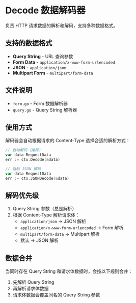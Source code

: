 # Decode 数据解码器

负责 HTTP 请求数据的解析和解码，支持多种数据格式。

## 支持的数据格式

- **Query String** - URL 查询参数
- **Form Data** - `application/x-www-form-urlencoded`  
- **JSON** - `application/json`
- **Multipart Form** - `multipart/form-data`

## 文件说明

- `form.go` - Form 数据解析器
- `query.go` - Query String 解析器

## 使用方式

解码器会自动根据请求的 Content-Type 选择合适的解析方式：

```go
// 自动解码（推荐）
var data RequestData
err := ctx.Decode(&data)

// 强制 JSON 解码
var data RequestData  
err := ctx.JSONDecode(&data)
```

## 解码优先级

1. Query String 参数（总是解析）
2. 根据 Content-Type 解析请求体：
   - `application/json` → JSON 解析
   - `application/x-www-form-urlencoded` → Form 解析
   - `multipart/form-data` → Multipart 解析
   - 默认 → JSON 解析

## 数据合并

当同时存在 Query String 和请求体数据时，会按以下规则合并：

1. 先解析 Query String
2. 再解析请求体数据
3. 请求体数据会覆盖同名的 Query String 参数